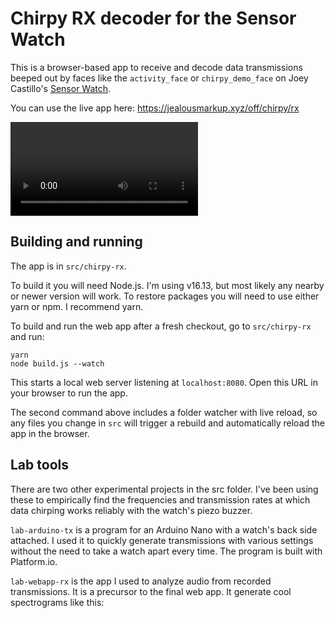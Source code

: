 # Chirpy RX decoder for the Sensor Watch

This is a browser-based app to receive and decode data transmissions
beeped out by faces like the `activity_face` or `chirpy_demo_face` on Joey Castillo's
[Sensor Watch](https://www.sensorwatch.net/).

You can use the live app here: https://jealousmarkup.xyz/off/chirpy/rx

![Chirpy transmission from the watch](doc/chirpy-transmission.mp4)

## Building and running

The app is in `src/chirpy-rx`.

To build it you will need Node.js. I'm using v16.13, but most
likely any nearby or newer version will work. To restore packages
you will need to use either yarn or npm. I recommend yarn.

To build and run the web app after a fresh checkout, go to `src/chirpy-rx`
and run:

```
yarn
node build.js --watch
```

This starts a local web server listening at `localhost:8080`. Open
this URL in your browser to run the app.

The second command above includes a folder watcher with live reload, so any files you change in
`src` will trigger a rebuild and automatically reload the app in the browser.

## Lab tools

There are two other experimental projects in the src folder. I've been using these to
empirically find the frequencies and transmission rates at which data chirping works
reliably with the watch's piezo buzzer.

`lab-arduino-tx` is a program for an Arduino Nano with
a watch's back side attached. I used it to quickly generate transmissions with
various settings without the need to take a watch apart every time. The program is built
with Platform.io.

`lab-webapp-rx` is the app I used to analyze audio from recorded transmissions. It
is a precursor to the final web app. It generate cool spectrograms like this:

